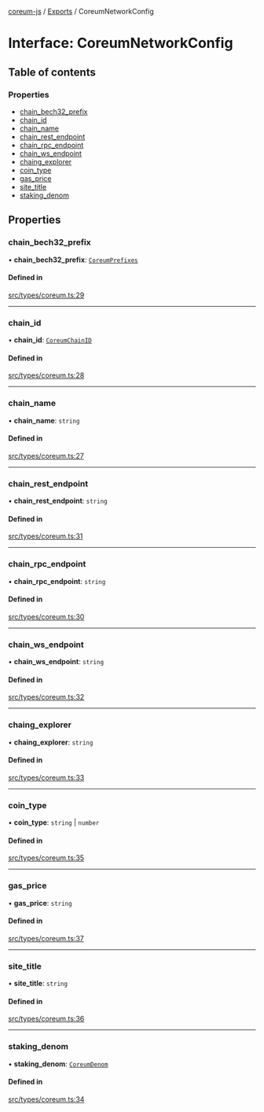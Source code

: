 [coreum-js](../README.md) / [Exports](../modules.md) / CoreumNetworkConfig

# Interface: CoreumNetworkConfig

## Table of contents

### Properties

- [chain\_bech32\_prefix](CoreumNetworkConfig.md#chain_bech32_prefix)
- [chain\_id](CoreumNetworkConfig.md#chain_id)
- [chain\_name](CoreumNetworkConfig.md#chain_name)
- [chain\_rest\_endpoint](CoreumNetworkConfig.md#chain_rest_endpoint)
- [chain\_rpc\_endpoint](CoreumNetworkConfig.md#chain_rpc_endpoint)
- [chain\_ws\_endpoint](CoreumNetworkConfig.md#chain_ws_endpoint)
- [chaing\_explorer](CoreumNetworkConfig.md#chaing_explorer)
- [coin\_type](CoreumNetworkConfig.md#coin_type)
- [gas\_price](CoreumNetworkConfig.md#gas_price)
- [site\_title](CoreumNetworkConfig.md#site_title)
- [staking\_denom](CoreumNetworkConfig.md#staking_denom)

## Properties

### chain\_bech32\_prefix

• **chain\_bech32\_prefix**: [`CoreumPrefixes`](../enums/CoreumPrefixes.md)

#### Defined in

[src/types/coreum.ts:29](https://github.com/CooperFoundation/coreum-js/blob/e00873a/src/types/coreum.ts#L29)

___

### chain\_id

• **chain\_id**: [`CoreumChainID`](../enums/CoreumChainID.md)

#### Defined in

[src/types/coreum.ts:28](https://github.com/CooperFoundation/coreum-js/blob/e00873a/src/types/coreum.ts#L28)

___

### chain\_name

• **chain\_name**: `string`

#### Defined in

[src/types/coreum.ts:27](https://github.com/CooperFoundation/coreum-js/blob/e00873a/src/types/coreum.ts#L27)

___

### chain\_rest\_endpoint

• **chain\_rest\_endpoint**: `string`

#### Defined in

[src/types/coreum.ts:31](https://github.com/CooperFoundation/coreum-js/blob/e00873a/src/types/coreum.ts#L31)

___

### chain\_rpc\_endpoint

• **chain\_rpc\_endpoint**: `string`

#### Defined in

[src/types/coreum.ts:30](https://github.com/CooperFoundation/coreum-js/blob/e00873a/src/types/coreum.ts#L30)

___

### chain\_ws\_endpoint

• **chain\_ws\_endpoint**: `string`

#### Defined in

[src/types/coreum.ts:32](https://github.com/CooperFoundation/coreum-js/blob/e00873a/src/types/coreum.ts#L32)

___

### chaing\_explorer

• **chaing\_explorer**: `string`

#### Defined in

[src/types/coreum.ts:33](https://github.com/CooperFoundation/coreum-js/blob/e00873a/src/types/coreum.ts#L33)

___

### coin\_type

• **coin\_type**: `string` \| `number`

#### Defined in

[src/types/coreum.ts:35](https://github.com/CooperFoundation/coreum-js/blob/e00873a/src/types/coreum.ts#L35)

___

### gas\_price

• **gas\_price**: `string`

#### Defined in

[src/types/coreum.ts:37](https://github.com/CooperFoundation/coreum-js/blob/e00873a/src/types/coreum.ts#L37)

___

### site\_title

• **site\_title**: `string`

#### Defined in

[src/types/coreum.ts:36](https://github.com/CooperFoundation/coreum-js/blob/e00873a/src/types/coreum.ts#L36)

___

### staking\_denom

• **staking\_denom**: [`CoreumDenom`](../enums/CoreumDenom.md)

#### Defined in

[src/types/coreum.ts:34](https://github.com/CooperFoundation/coreum-js/blob/e00873a/src/types/coreum.ts#L34)
